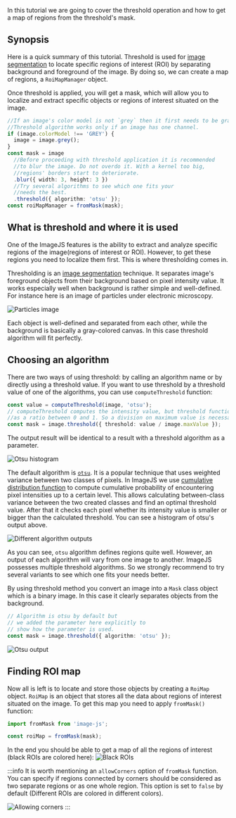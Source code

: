 In this tutorial we are going to cover the threshold operation and how to get a map of regions from the threshold's mask.

## Synopsis

Here is a quick summary of this tutorial.
Threshold is used for [image segmentation](../Glossary.md#image-segmentation 'glossary link on image segmentation') to locate specific regions of interest (ROI) by separating background and foreground of the image. By doing so, we can create a map of regions, a `RoiMapManager` object.

Once threshold is applied, you will get a mask, which will allow you to localize and extract specific objects or regions of interest situated on the image.

```ts
//If an image's color model is not `grey` then it first needs to be grayscaled.
//Threshold algorithm works only if an image has one channel.
if (image.colorModel !== 'GREY') {
  image = image.grey();
}
const mask = image
  //Before proceeding with threshold application it is recommended
  //to blur the image. Do not overdo it. With a kernel too big,
  //regions' borders start to deteriorate.
  .blur({ width: 3, height: 3 })
  //Try several algorithms to see which one fits your
  //needs the best.
  .threshold({ algorithm: 'otsu' });
const roiMapManager = fromMask(mask);
```

## What is threshold and where it is used

One of the ImageJS features is the ability to extract and analyze specific regions of the image(regions of interest or ROI).
However, to get these regions you need to localize them first. This is where thresholding comes in.

Thresholding is an [image segmentation](../Glossary.md#image-segmentation 'glossary link on image segmentation') technique. It separates image's foreground objects from their background based on pixel intensity value. It works especially well when background is rather simple and well-defined.
For instance here is an image of particles under electronic microscopy.

![Particles image](./images/threshold/greys.png)

Each object is well-defined and separated from each other, while the background is basically a gray-colored canvas. In this case threshold algorithm will fit perfectly.

## Choosing an algorithm

There are two ways of using threshold: by calling an algorithm name or by directly using a threshold value.
If you want to use threshold by a threshold value of one of the algorithms, you can use `computeThreshold` function:

```ts
const value = computeThreshold(image, 'otsu');
// computeThreshold computes the intensity value, but threshold function accepts it
//as a ratio between 0 and 1. So a division on maximum value is necessary.
const mask = image.threshold({ threshold: value / image.maxValue });
```

The output result will be identical to a result with a threshold algorithm as a parameter.

![Otsu histogram](./images/threshold/OtsuVisualization.png)

The default algorithm is [`otsu`](https://en.wikipedia.org/wiki/Otsu%27s_method 'wikipedia link on otsu'). It is a popular technique that uses weighted variance between two classes of pixels.
In ImageJS we use [cumulative distribution function](https://en.wikipedia.org/wiki/Cumulative_distribution_function 'wikipedia link on cumulative distribution function') to compute cumulative probability of encountering pixel intensities up to a certain level. This allows calculating between-class variance between the two created classes and find an optimal threshold value.
After that it checks each pixel whether its intensity value is smaller or bigger than the calculated threshold. You can see a histogram of otsu's output above.

![Different algorithm outputs](./images/threshold/MaskCombosThreshold.png)

As you can see, `otsu` algorithm defines regions quite well.
However, an output of each algorithm will vary from one image to another. ImageJS possesses multiple threshold algorithms.
So we strongly recommend to try several variants to see which one fits your needs better.

By using threshold method you convert an image into a `Mask` class object which is a binary image. In this case it clearly separates objects from the background.

```ts
// Algorithm is otsu by default but
// we added the parameter here explicitly to
// show how the parameter is used.
const mask = image.threshold({ algorithm: 'otsu' });
```

![Otsu output](./images/threshold/OTSU.png)

## Finding ROI map

Now all is left is to locate and store those objects by creating a `RoiMap` object. `RoiMap` is an object that stores all the data about regions of interest situated on the image.
To get this map you need to apply `fromMask()` function:

```ts
import fromMask from 'image-js';

const roiMap = fromMask(mask);
```

In the end you should be able to get a map of all the regions of interest (black ROIs are colored here):
![Black ROIs](./images/threshold/ROIsColored.jpg)

:::info
It is worth mentioning an `allowCorners` option of `fromMask` function. You can specify if regions connected by corners should be considered as two separate regions or as one whole region.
This option is set to `false` by default (Different ROIs are colored in different colors).

![Allowing corners](./images/threshold/allowingCorners.svg)
:::
